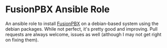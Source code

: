 # FusionPBX Ansible Role

An ansible role to install [FusionPBX](http://www.fusionpbx.com/) on a debian-based system using the
debian packages. While not perfect, it's pretty good and improving. Pull requests are always
welcome, issues as well (although I may not get right on fixing them).

